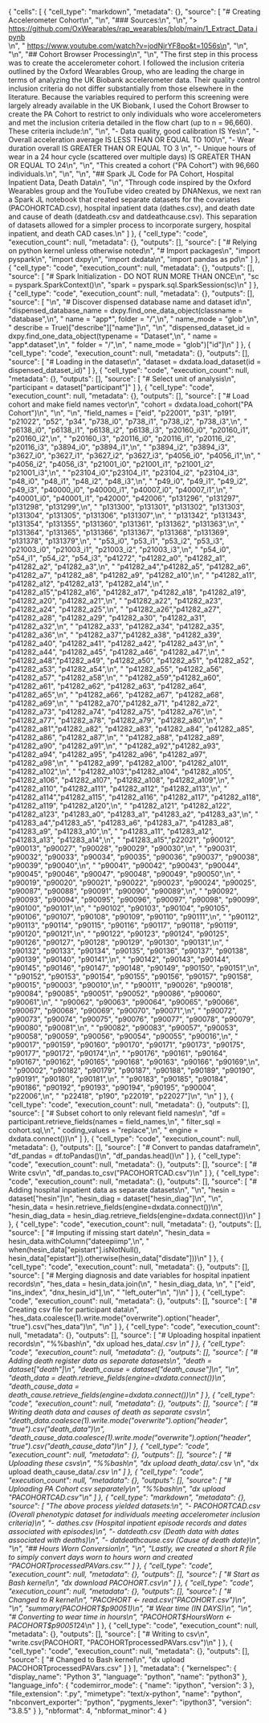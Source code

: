 {
 "cells": [
  {
   "cell_type": "markdown",
   "metadata": {},
   "source": [
    "# Creating Accelerometer Cohort\n",
    "\n",
    "### Sources:\n",
    "\n",
    "> https://github.com/OxWearables/rap_wearables/blob/main/1_Extract_Data.ipynb <br />\n",
    " https://www.youtube.com/watch?v=jodNjrYF8po&t=1056s\n",
    "\n",
    "\n",
    "## Cohort Browser Processing\n",
    "\n",
    "The first step in this process was to create the accelerometer cohort. I followed the inclusion criteria outlined by the Oxford Wearables Group, who are leading the charge in terms of analyzing the UK Biobank accelerometer data. Their quality control inclusion criteria do not differ substantially from those elsewhere in the literature. Because the variables required to perform this screening were largely already available in the UK Biobank, I used the Cohort Browser to create the PA Cohort to restrict to only individuals who wore accelerometers and met the inclusion criteria detailed in the flow chart (up to n = 96,660). These criteria include:\n",
    "\n",
    "- Data quality, good calibration IS Yes\n",
    "- Overall acceleration average IS LESS THAN OR EQUAL TO 100\n",
    "- Wear duration overall IS GREATER THAN OR EQUAL TO 3 \n",
    "- Unique hours of wear in a 24 hour cycle (scattered over multiple days) IS GREATER THAN OR EQUAL TO 24\n",
    "\n",
    "This created a cohort (\"PA Cohort\") with 96,660 individuals.\n",
    "\n",
    "\n",
    "## Spark JL Code for PA Cohort, Hospital Inpatient Data, Death Data\n",
    "\n",
    "Through code inspired by the Oxford Wearables group and the YouTube video created by DNANexus, we next ran a Spark JL notebook that created separate datasets for the covariates (PACOHORTCAD.csv), hospital inpatient data (dathes.csv), and death date and cause of death (datdeath.csv and datdeathcause.csv). This separation of datasets allowed for a simpler process to incorporate surgery, hospital inpatient, and death CAD cases.\n"
   ]
  },
  {
   "cell_type": "code",
   "execution_count": null,
   "metadata": {},
   "outputs": [],
   "source": [
    "# Relying on python kernel unless otherwise noted\n",
    "# Import packages\n",
    "import pyspark\n",
    "import dxpy\n",
    "import dxdata\n",
    "import pandas as pd\n"
   ]
  },
  {
   "cell_type": "code",
   "execution_count": null,
   "metadata": {},
   "outputs": [],
   "source": [
    "# Spark Initialization - DO NOT RUN MORE THAN ONCE\n",
    "sc = pyspark.SparkContext()\n",
    "spark = pyspark.sql.SparkSession(sc)\n"
   ]
  },
  {
   "cell_type": "code",
   "execution_count": null,
   "metadata": {},
   "outputs": [],
   "source": [
    "\n",
    "# Discover dispensed database name and dataset id\n",
    "dispensed_database_name = dxpy.find_one_data_object(classname = \"database\",\n",
    "    name = \"app*\", folder = \"/\",\n",
    "    name_mode = \"glob\",\n",
    "    describe = True)[\"describe\"][\"name\"]\n",
    "\n",
    "dispensed_dataset_id = dxpy.find_one_data_object(typename = \"Dataset\",\n",
    " name = \"app*.dataset\",\n",
    " folder = \"/\",\n",
    " name_mode = \"glob\")[\"id\"]\n"
   ]
  },
  {
   "cell_type": "code",
   "execution_count": null,
   "metadata": {},
   "outputs": [],
   "source": [
    "# Loading in the dataset\n",
    "dataset = dxdata.load_dataset(id = dispensed_dataset_id)"
   ]
  },
  {
   "cell_type": "code",
   "execution_count": null,
   "metadata": {},
   "outputs": [],
   "source": [
    "# Select unit of analysis\n",
    "participant = dataset[\"participant\"]"
   ]
  },
  {
   "cell_type": "code",
   "execution_count": null,
   "metadata": {},
   "outputs": [],
   "source": [
    "# Load cohort and make field names vector\n",
    "cohort = dxdata.load_cohort(\"PA Cohort\")\n",
    "\n",
    "\n",
    "field_names = [\"eid\", \"p22001\", \"p31\", \"p191\", \"p21022\", \"p52\", \"p34\", \"p738_i0\", \"p738_i1\", \"p738_i2\", \"p738_i3\",\n",
    "              \"p6138_i0\", \"p6138_i1\", \"p6138_i2\", \"p6138_i3\", \"p20160_i0\", \"p20160_i1\", \"p20160_i2\",\n",
    "              \"p20160_i3\", \"p20116_i0\", \"p20116_i1\", \"p20116_i2\", \"p20116_i3\", \"p3894_i0\", \"p3894_i1\",\n",
    "              \"p3894_i2\", \"p3894_i3\", \"p3627_i0\", \"p3627_i1\", \"p3627_i2\", \"p3627_i3\", \"p4056_i0\", \"p4056_i1\",\n",
    "              \"p4056_i2\", \"p4056_i3\", \"p21001_i0\", \"p21001_i1\", \"p21001_i2\", \"p21001_i3\",\n",
    "              \"p23104_i0\",\"p23104_i1\", \"p23104_i2\", \"p23104_i3\", \"p48_i0\", \"p48_i1\", \"p48_i2\", \"p48_i3\",\n",
    "              \"p49_i0\", \"p49_i1\", \"p49_i2\", \"p49_i3\", \"p40000_i0\", \"p40000_i1\", \"p40007_i0\", \"p40007_i1\",\n",
    "              \"p40001_i0\", \"p40001_i1\", \"p42000\", \"p42006\", \"p131296\", \"p131297\", \"p131298\", \"p131299\",\n",
    "              \"p131300\", \"p131301\", \"p131302\", \"p131303\", \"p131304\", \"p131305\", \"p131306\", \"p131307\",\n",
    "              \"p131342\", \"p131343\", \"p131354\", \"p131355\", \"p131360\", \"p131361\", \"p131362\", \"p131363\",\n",
    "              \"p131364\", \"p131365\", \"p131366\", \"p131367\", \"p131368\", \"p131369\", \"p131378\", \"p131379\",\n",
    "              \"p53_i0\", \"p53_i1\", \"p53_i2\", \"p53_i3\", \"p21003_i0\", \"p21003_i1\", \"p21003_i2\", \"p21003_i3\",\n",
    "      \"p54_i0\", \"p54_i1\", \"p54_i2\", \"p54_i3\", \"p41272\", \"p41282_a0\", \"p41282_a1\", \"p41282_a2\", \"p41282_a3\",\n",
    "              \"p41282_a4\",\"p41282_a5\", \"p41282_a6\", \"p41282_a7\", \"p41282_a8\", \"p41282_a9\", \"p41282_a10\",\n",
    "              \"p41282_a11\", \"p41282_a12\", \"p41282_a13\", \"p41282_a14\",\n",
    "              \"p41282_a15\",\"p41282_a16\", \"p41282_a17\", \"p41282_a18\", \"p41282_a19\", \"p41282_a20\", \"p41282_a21\",\n",
    "              \"p41282_a22\", \"p41282_a23\", \"p41282_a24\", \"p41282_a25\",\n",
    "              \"p41282_a26\",\"p41282_a27\", \"p41282_a28\", \"p41282_a29\", \"p41282_a30\", \"p41282_a31\", \"p41282_a32\",\n",
    "              \"p41282_a33\", \"p41282_a34\", \"p41282_a35\", \"p41282_a36\",\n",
    "              \"p41282_a37\",\"p41282_a38\", \"p41282_a39\", \"p41282_a40\", \"p41282_a41\", \"p41282_a42\", \"p41282_a43\",\n",
    "              \"p41282_a44\", \"p41282_a45\", \"p41282_a46\", \"p41282_a47\",\n",
    "              \"p41282_a48\",\"p41282_a49\", \"p41282_a50\", \"p41282_a51\", \"p41282_a52\", \"p41282_a53\", \"p41282_a54\",\n",
    "              \"p41282_a55\", \"p41282_a56\", \"p41282_a57\", \"p41282_a58\",\n",
    "              \"p41282_a59\",\"p41282_a60\", \"p41282_a61\", \"p41282_a62\", \"p41282_a63\", \"p41282_a64\", \"p41282_a65\",\n",
    "              \"p41282_a66\", \"p41282_a67\", \"p41282_a68\", \"p41282_a69\",\n",
    "              \"p41282_a70\",\"p41282_a71\", \"p41282_a72\", \"p41282_a73\", \"p41282_a74\", \"p41282_a75\", \"p41282_a76\",\n",
    "              \"p41282_a77\", \"p41282_a78\", \"p41282_a79\", \"p41282_a80\",\n",
    "              \"p41282_a81\",\"p41282_a82\", \"p41282_a83\", \"p41282_a84\", \"p41282_a85\", \"p41282_a86\", \"p41282_a87\",\n",
    "              \"p41282_a88\", \"p41282_a89\", \"p41282_a90\", \"p41282_a91\",\n",
    "              \"p41282_a92\",\"p41282_a93\", \"p41282_a94\", \"p41282_a95\", \"p41282_a96\", \"p41282_a97\", \"p41282_a98\",\n",
    "              \"p41282_a99\", \"p41282_a100\", \"p41282_a101\", \"p41282_a102\",\n",
    "              \"p41282_a103\",\"p41282_a104\", \"p41282_a105\", \"p41282_a106\", \"p41282_a107\", \"p41282_a108\", \"p41282_a109\",\n",
    "              \"p41282_a110\", \"p41282_a111\", \"p41282_a112\", \"p41282_a113\",\n",
    "              \"p41282_a114\",\"p41282_a115\", \"p41282_a116\", \"p41282_a117\", \"p41282_a118\", \"p41282_a119\", \"p41282_a120\",\n",
    "              \"p41282_a121\", \"p41282_a122\", \"p41282_a123\", \"p41283_a0\", \"p41283_a1\", \"p41283_a2\", \"p41283_a3\",\n",
    "              \"p41283_a4\",\"p41283_a5\", \"p41283_a6\", \"p41283_a7\", \"p41283_a8\", \"p41283_a9\", \"p41283_a10\",\n",
    "              \"p41283_a11\", \"p41283_a12\", \"p41283_a13\", \"p41283_a14\",\n",
    "              \"p41283_a15\",\"p22021\", \"p90012\", \"p90013\", \"p90027\", \"p90028\", \"p90029\", \"p90030\",\n",
    "      \"p90031\", \"p90032\", \"p90033\", \"p90034\", \"p90035\", \"p90036\", \"p90037\", \"p90038\", \"p90039\", \"p90040\",\n",
    "      \"p90041\", \"p90042\", \"p90043\", \"p90044\", \"p90045\", \"p90046\", \"p90047\", \"p90048\", \"p90049\", \"p90050\",\n",
    "      \"p90019\", \"p90020\", \"p90021\", \"p90022\", \"p90023\", \"p90024\", \"p90025\", \"p90087\", \"p90088\", \"p90091\", \"p90090\", \"p90089\",\n",
    "      \"p90092\", \"p90093\", \"p90094\", \"p90095\", \"p90096\", \"p90097\", \"p90098\", \"p90099\", \"p90100\", \"p90101\",\n",
    "      \"p90102\", \"p90103\", \"p90104\", \"p90105\", \"p90106\", \"p90107\", \"p90108\", \"p90109\", \"p90110\", \"p90111\",\n",
    "      \"p90112\", \"p90113\", \"p90114\", \"p90115\", \"p90116\", \"p90117\", \"p90118\", \"p90119\", \"p90120\", \"p90121\",\n",
    "      \"p90122\", \"p90123\", \"p90124\", \"p90125\", \"p90126\", \"p90127\", \"p90128\", \"p90129\", \"p90130\", \"p90131\",\n",
    "      \"p90132\", \"p90133\", \"p90134\", \"p90135\", \"p90136\", \"p90137\", \"p90138\", \"p90139\", \"p90140\", \"p90141\",\n",
    "      \"p90142\", \"p90143\", \"p90144\", \"p90145\", \"p90146\", \"p90147\", \"p90148\", \"p90149\", \"p90150\", \"p90151\",\n",
    "      \"p90152\", \"p90153\", \"p90154\", \"p90155\", \"p90156\", \"p90157\", \"p90158\", \"p90015\", \"p90003\", \"p90010\",\n",
    "      \"p90011\", \"p90026\", \"p90018\", \"p90084\", \"p90085\", \"p90051\", \"p90052\", \"p90086\", \"p90060\", \"p90061\",\n",
    "      \"p90062\", \"p90063\", \"p90064\", \"p90065\", \"p90066\", \"p90067\", \"p90068\", \"p90069\", \"p90070\", \"p90071\",\n",
    "      \"p90072\", \"p90073\", \"p90074\", \"p90075\", \"p90076\", \"p90077\", \"p90078\", \"p90079\", \"p90080\", \"p90081\",\n",
    "      \"p90082\", \"p90083\", \"p90057\", \"p90053\", \"p90058\", \"p90059\", \"p90056\", \"p90054\", \"p90055\", \"p90016\",\n",
    "      \"p90017\", \"p90159\", \"p90160\", \"p90170\", \"p90171\", \"p90173\", \"p90175\", \"p90177\", \"p90172\", \"p90174\",\n",
    "      \"p90176\", \"p90161\", \"p90164\", \"p90167\", \"p90162\", \"p90165\", \"p90168\", \"p90163\", \"p90166\", \"p90169\",\n",
    "      \"p90002\", \"p90182\", \"p90179\", \"p90187\", \"p90188\", \"p90189\", \"p90190\", \"p90191\", \"p90180\", \"p90181\",\n",
    "      \"p90183\", \"p90185\", \"p90184\", \"p90186\", \"p90192\", \"p90193\", \"p90194\", \"p90195\", \"p90004\", \"p22006\",\n",
    "               \"p22418\", \"p190\", \"p22019\", \"p22027\"]\n",
    "\n"
   ]
  },
  {
   "cell_type": "code",
   "execution_count": null,
   "metadata": {},
   "outputs": [],
   "source": [
    "# Subset cohort to only relevant field names\n",
    "df = participant.retrieve_fields(names = field_names,\n",
    " filter_sql = cohort.sql,\n",
    " coding_values = \"replace\",\n",
    " engine = dxdata.connect())\n"
   ]
  },
  {
   "cell_type": "code",
   "execution_count": null,
   "metadata": {},
   "outputs": [],
   "source": [
    "# Convert to pandas dataframe\n",
    "df_pandas = df.toPandas()\n",
    "df_pandas.head()\n"
   ]
  },
  {
   "cell_type": "code",
   "execution_count": null,
   "metadata": {},
   "outputs": [],
   "source": [
    "# Write csv\n",
    "df_pandas.to_csv(\"PACOHORTCAD.csv\")\n"
   ]
  },
  {
   "cell_type": "code",
   "execution_count": null,
   "metadata": {},
   "outputs": [],
   "source": [
    "# Adding hospital inpatient data as separate datasets\n",
    "\n",
    "hesin = dataset[\"hesin\"]\n",
    "hesin_diag = dataset[\"hesin_diag\"]\n",
    "\n",
    "hesin_data = hesin.retrieve_fields(engine=dxdata.connect())\n",
    "hesin_diag_data = hesin_diag.retrieve_fields(engine=dxdata.connect())\n"
   ]
  },
  {
   "cell_type": "code",
   "execution_count": null,
   "metadata": {},
   "outputs": [],
   "source": [
    "# Imputing if missing start date\n",
    "hesin_data = hesin_data.withColumn(\"dateepiimp\",\n",
    "                                   when(hesin_data[\"epistart\"].isNotNull(), hesin_data[\"epistart\"]).otherwise(hesin_data[\"disdate\"]))\n"
   ]
  },
  {
   "cell_type": "code",
   "execution_count": null,
   "metadata": {},
   "outputs": [],
   "source": [
    "# Merging diagnosis and date variables for hospital inpatient records\n",
    "hes_data = hesin_data.join(\n",
    "    hesin_diag_data, \n",
    "    [\"eid\", \"ins_index\", \"dnx_hesin_id\"],\n",
    "    \"left_outer\"\n",
    ")\n"
   ]
  },
  {
   "cell_type": "code",
   "execution_count": null,
   "metadata": {},
   "outputs": [],
   "source": [
    "# Creating csv file for participant data\n",
    "hes_data.coalesce(1).write.mode(\"overwrite\").option(\"header\", \"true\").csv(\"hes_data\")\n",
    "\n"
   ]
  },
  {
   "cell_type": "code",
   "execution_count": null,
   "metadata": {},
   "outputs": [],
   "source": [
    "# Uploading hospital inpatient records\n",
    "%%bash\n",
    "dx upload hes_data/*.csv \n"
   ]
  },
  {
   "cell_type": "code",
   "execution_count": null,
   "metadata": {},
   "outputs": [],
   "source": [
    "# Adding death register data as separate datasets\n",
    "death = dataset[\"death\"]\n",
    "death_cause = dataset[\"death_cause\"]\n",
    "\n",
    "death_data = death.retrieve_fields(engine=dxdata.connect())\n",
    "death_cause_data = death_cause.retrieve_fields(engine=dxdata.connect())\n"
   ]
  },
  {
   "cell_type": "code",
   "execution_count": null,
   "metadata": {},
   "outputs": [],
   "source": [
    "# Writing death data and causes of death as separate csvs\n",
    "death_data.coalesce(1).write.mode(\"overwrite\").option(\"header\", \"true\").csv(\"death_data\")\n",
    "death_cause_data.coalesce(1).write.mode(\"overwrite\").option(\"header\", \"true\").csv(\"death_cause_data\")\n"
   ]
  },
  {
   "cell_type": "code",
   "execution_count": null,
   "metadata": {},
   "outputs": [],
   "source": [
    "# Uploading these csvs\n",
    "%%bash\n",
    "dx upload death_data/*.csv \n",
    "dx upload death_cause_data/*.csv \n"
   ]
  },
  {
   "cell_type": "code",
   "execution_count": null,
   "metadata": {},
   "outputs": [],
   "source": [
    "# Uploading PA Cohort csv separately\n",
    "%%bash\n",
    "dx upload \"PACOHORTCAD.csv\"\n"
   ]
  },
  {
   "cell_type": "markdown",
   "metadata": {},
   "source": [
    "The above process yielded datasets:\n",
    "- PACOHORTCAD.csv (Overall phenotypic dataset for individuals meeting accelerometer inclusion criteria)\n",
    "- dathes.csv (Hospital inpatient episode records and dates associated with episodes)\n",
    "- datdeath.csv (Death data with dates associated with deaths)\n",
    "- datdeathcause.csv (Cause of death date)\n",
    "\n",
    "## Hours Worn Conversion\n",
    "\n",
    "Lastly, we created a short R file to simply convert days worn to hours worn and created “PACOHORTprocessedPAVars.csv.”"
   ]
  },
  {
   "cell_type": "code",
   "execution_count": null,
   "metadata": {},
   "outputs": [],
   "source": [
    "# Start as Bash kernel\n",
    "dx download PACOHORT.csv\n"
   ]
  },
  {
   "cell_type": "code",
   "execution_count": null,
   "metadata": {},
   "outputs": [],
   "source": [
    "# Changed to R kernel\n",
    "PACOHORT <- read.csv(\"PACOHORT.csv\")\n",
    "\n",
    "summary(PACOHORT$p90051)\n",
    "# Wear time (IN DAYS)\n",
    "\n",
    "# Converting to wear time in hours\n",
    "PACOHORT$HoursWorn <- PACOHORT$p90051*24\n"
   ]
  },
  {
   "cell_type": "code",
   "execution_count": null,
   "metadata": {},
   "outputs": [],
   "source": [
    "# Writing to csv\n",
    "write.csv(PACOHORT, \"PACOHORTprocessedPAVars.csv\")\n"
   ]
  },
  {
   "cell_type": "code",
   "execution_count": null,
   "metadata": {},
   "outputs": [],
   "source": [
    "# Changed to Bash kernel\n",
    "dx upload PACOHORTprocessedPAVars.csv"
   ]
  }
 ],
 "metadata": {
  "kernelspec": {
   "display_name": "Python 3",
   "language": "python",
   "name": "python3"
  },
  "language_info": {
   "codemirror_mode": {
    "name": "ipython",
    "version": 3
   },
   "file_extension": ".py",
   "mimetype": "text/x-python",
   "name": "python",
   "nbconvert_exporter": "python",
   "pygments_lexer": "ipython3",
   "version": "3.8.5"
  }
 },
 "nbformat": 4,
 "nbformat_minor": 4
}
